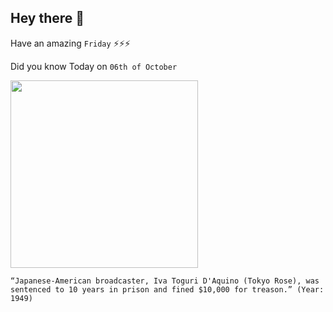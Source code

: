 ## Hey there 👋
Have an amazing `Friday` ⚡⚡⚡

Did you know Today on `06th of October`
 
 [<img src="https://upload.wikimedia.org/wikipedia/commons/thumb/c/c9/Correspondents_interview_%22Tokyo_Rose.%22_Iva_Toguri%2C_American-born_Japanese._-_NARA_-_520994.tif/lossy-page1-1024px-Correspondents_interview_%22Tokyo_Rose.%22_Iva_Toguri%2C_American-born_Japanese._-_NARA_-_520994.tif.jpg" width="300" />](https://www.fbi.gov/history/famous-cases/iva-toguri-daquino-and-tokyo-rose#:~:text=On%20October%206%2C%201949%2C%20Aquino,two%20months%20of%20her%20sentence.) 
 ```
“Japanese-American broadcaster, Iva Toguri D'Aquino (Tokyo Rose), was sentenced to 10 years in prison and fined $10,000 for treason.” (Year: 1949)
```
